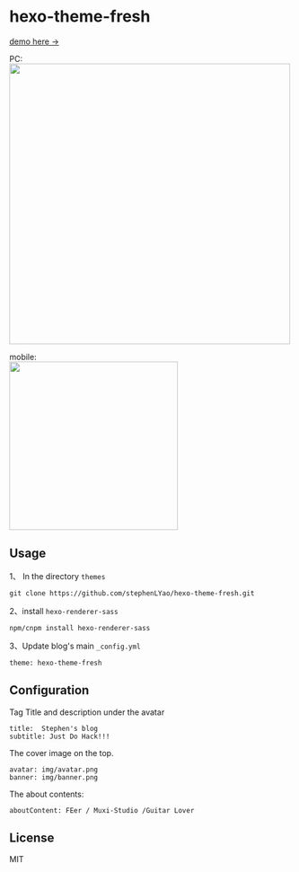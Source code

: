 
# hexo-theme-fresh
[demo here ->](https://stephenlyao.github.io)

PC:   
<img src="https://cloud.githubusercontent.com/assets/11830681/18042933/014b5214-6df7-11e6-8059-442692f51bdf.png" width="500" />

mobile:    
<img src="https://cloud.githubusercontent.com/assets/11830681/18043670/f943a6fc-6dfb-11e6-976f-5733ad01c500.png" width="300" />
 

 
 
## Usage

1、 In the directory `themes`

	git clone https://github.com/stephenLYao/hexo-theme-fresh.git
	
2、install `hexo-renderer-sass`
	
	npm/cnpm install hexo-renderer-sass
	
3、Update blog's main `_config.yml`
	
	theme: hexo-theme-fresh
	

## Configuration

Tag Title and description under the avatar
```
title:  Stephen's blog
subtitle: Just Do Hack!!!
```

The cover image on the top.
```
avatar: img/avatar.png
banner: img/banner.png
```

The about contents:

```
aboutContent: FEer / Muxi-Studio /Guitar Lover
```
## License
MIT
